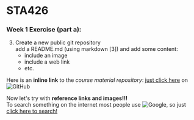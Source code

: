 # STA426

### Week 1 Exercise (part a):

3. Create a new public git repository  
   add a README.md (using markdown [3]) and add some content:
   * include an image
   * include a web link
   * etc.

Here is an **inline link** to the _course material repository_: [just click here](https://github.com/sta426hs2021/material.git) on ![GitHub](https://github.githubassets.com/images/modules/logos_page/GitHub-Mark.png)

Now let's try with **reference links and images!!!**  
To search something on the internet most people use ![Google][google logo], so just [click here to search!][google link]
 
[google link]: https://www.google.com/
[google logo]: https://www.google.ch/images/branding/googlelogo/1x/googlelogo_color_272x92dp.png

